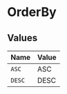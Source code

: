 # OrderBy


## Values

| Name   | Value  |
| ------ | ------ |
| `ASC`  | ASC    |
| `DESC` | DESC   |